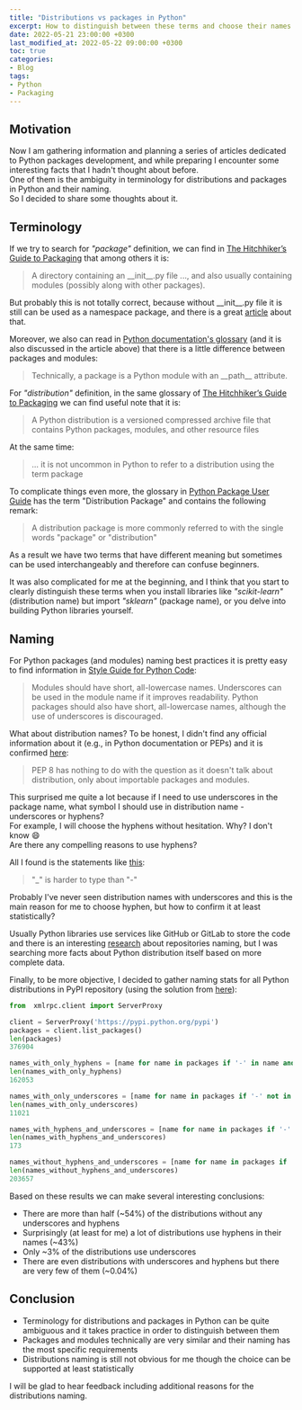 ```yaml
---
title: "Distributions vs packages in Python"
excerpt: How to distinguish between these terms and choose their names.
date: 2022-05-21 23:00:00 +0300
last_modified_at: 2022-05-22 09:00:00 +0300
toc: true
categories:
- Blog
tags:
- Python
- Packaging
---
```


## Motivation
Now I am gathering information and planning a series of articles dedicated to Python packages development, and while preparing I encounter some interesting facts that I hadn't thought about before.  
One of them is the ambiguity in terminology for distributions and packages in Python and their naming.  
So I decided to share some thoughts about it.

 
## Terminology
If we try to search for _"package"_ definition, we can find in [The Hitchhiker’s Guide to Packaging](https://the-hitchhikers-guide-to-packaging.readthedocs.io/en/latest/glossary.html#term-package) that among others it is:
> A directory containing an \_\_init\_\_.py file ..., and also usually containing modules (possibly along with other packages).

But probably this is not totally correct, because without \_\_init\_\_.py file it is still can be used as a namespace package, and there is a great [article](https://bastien-antoine.fr/2022/01/discovering-python-namespace-packages/) about that.

Moreover, we also can read in [Python documentation's glossary](https://docs.python.org/3/glossary.html#term-package) (and it is also discussed in the article above) that there is a little difference between packages and modules:
> Technically, a package is a Python module with an \_\_path\_\_ attribute.

For _"distribution"_ definition, in the same glossary of [The Hitchhiker’s Guide to Packaging](https://the-hitchhikers-guide-to-packaging.readthedocs.io/en/latest/glossary.html#term-distribution) we can find useful note that it is:
> A Python distribution is a versioned compressed archive file that contains Python packages, modules, and other resource files 

At the same time:
> ... it is not uncommon in Python to refer to a distribution using the term package

To complicate things even more, the glossary in [Python Package User Guide](https://packaging.python.org/en/latest/glossary/#term-Distribution-Package) has the term "Distribution Package" and contains the following remark:
> A distribution package is more commonly referred to with the single words "package" or "distribution"

As a result we have two terms that have different meaning but sometimes can be used interchangeably and therefore can confuse beginners.  

It was also complicated for me at the beginning, and I think that you start to clearly distinguish these terms when you install libraries like _"scikit-learn"_ (distribution name) but import _"sklearn"_ (package name), or you delve into building Python libraries yourself.


## Naming
For Python packages (and modules) naming best practices it is pretty easy to find information in [Style Guide for Python Code](https://peps.python.org/pep-0008/#package-and-module-names):  
> Modules should have short, all-lowercase names. Underscores can be used in the module name if it improves readability. Python packages should also have short, all-lowercase names, although the use of underscores is discouraged.

What about distribution names? To be honest, I didn't find any official information about it (e.g., in Python documentation or PEPs) and it is confirmed [here](https://stackoverflow.com/questions/54597212/using-hyphen-dash-in-python-repository-name-and-package-name/54599368#54599368):
> PEP 8 has nothing to do with the question as it doesn't talk about distribution, only about importable packages and modules.

This surprised me quite a lot because if I need to use underscores in the package name, what symbol I should use in distribution name - underscores or hyphens?  
For example, I will choose the hyphens without hesitation. Why? I don't know :smile:  
Are there any compelling reasons to use hyphens?

All I found is the statements like [this](https://stackoverflow.com/questions/11947587/is-there-a-naming-convention-for-git-repositories):
> "_" is harder to type than "-"

Probably I've never seen distribution names with underscores and this is the main reason for me to choose hyphen, but how to confirm it at least statistically?

Usually Python libraries use services like GitHub or GitLab to store the code and there is an interesting [research](https://moduscreate.com/blog/github-semantic-naming/) about repositories naming, but I was searching more facts about Python distribution itself based on more complete data.

Finally, to be more objective, I decided to gather naming stats for all Python distributions in PyPI repository (using the solution from [here](https://stackoverflow.com/questions/21419009/json-api-for-pypi-how-to-list-packages/30787985#30787985)):
```python
from  xmlrpc.client import ServerProxy

client = ServerProxy('https://pypi.python.org/pypi')
packages = client.list_packages()
len(packages)
376904

names_with_only_hyphens = [name for name in packages if '-' in name and '_' not in name]
len(names_with_only_hyphens)
162053

names_with_only_underscores = [name for name in packages if '-' not in name and '_' in name]
len(names_with_only_underscores)
11021

names_with_hyphens_and_underscores = [name for name in packages if '-' in name and '_' in name]
len(names_with_hyphens_and_underscores)
173

names_without_hyphens_and_underscores = [name for name in packages if '-' not in name and '_' not in name]
len(names_without_hyphens_and_underscores)
203657
```

Based on these results we can make several interesting conclusions:
- There are more than half (~54%) of the distributions without any underscores and hyphens
- Surprisingly (at least for me) a lot of distributions use hyphens in their names (~43%)
- Only ~3% of the distributions use underscores
- There are even distributions with underscores and hyphens but there are very few of them (~0.04%)


## Conclusion
- Terminology for distributions and packages in Python can be quite ambiguous and it takes practice in order to distinguish between them
- Packages and modules technically are very similar and their naming has the most specific requirements
- Distributions naming is still not obvious for me though the choice can be supported at least statistically

I will be glad to hear feedback including additional reasons for the distributions naming.
